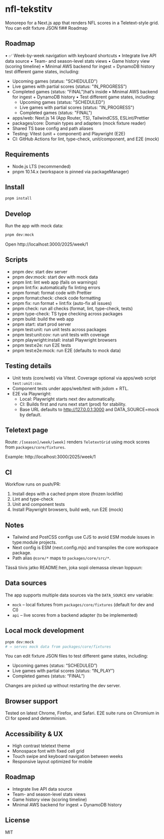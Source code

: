 # nfl-tekstitv

Monorepo for a Next.js app that renders NFL scores in a Teletext-style grid.
You can edit fixture JSON fi## Roadmap

## Roadmap
• ✅ Week-by-week navigation with keyboard shortcuts
• Integrate live API data source
• Team- and season-level stats views
• Game history view (scoring timeline)
• Minimal AWS backend for ingest + DynamoDB history test different game states, including:

- Upcoming games (status: "SCHEDULED")
- Live games with partial scores (status: "IN_PROGRESS")
- Completed games (status: "FINAL")hat’s inside
• Minimal AWS backend for ingest + DynamoDB history
• Test different game states, including:
  - Upcoming games (status: "SCHEDULED")
  - Live games with partial scores (status: "IN_PROGRESS")
  - Completed games (status: "FINAL")
- apps/web: Next.js 14 (App Router, TS), TailwindCSS, ESLint/Prettier
- packages/core: Domain types and adapters (mock fixture reader)
- Shared TS base config and path aliases
- Testing: Vitest (unit + component) and Playwright (E2E)
- CI: GitHub Actions for lint, type-check, unit/component, and E2E (mock)

## Requirements

- Node.js LTS (recommended)
- pnpm 10.14.x (workspace is pinned via packageManager)

## Install

```bash
pnpm install
```

## Develop

Run the app with mock data:

```bash
pnpm dev:mock
```

Open http://localhost:3000/2025/week/1

## Scripts

- pnpm dev: start dev server
- pnpm dev:mock: start dev with mock data
- pnpm lint: lint web app (fails on warnings)
- pnpm lint:fix: automatically fix linting errors
- pnpm format: format code with Prettier
- pnpm format:check: check code formatting
- pnpm fix: run format + lint:fix (auto-fix all issues)
- pnpm check: run all checks (format, lint, type-check, tests)
- pnpm type-check: TS type checking across packages
- pnpm build: build the web app
- pnpm start: start prod server
- pnpm test:unit: run unit tests across packages
- pnpm test:unit:cov: run unit tests with coverage
- pnpm playwright:install: install Playwright browsers
- pnpm test:e2e: run E2E tests
- pnpm test:e2e:mock: run E2E (defaults to mock data)

## Testing details

- Unit tests (core/web) via Vitest. Coverage optional via apps/web script `test:unit:cov`.
- Component tests under apps/web/test with jsdom + RTL.
- E2E via Playwright:
  - Local: Playwright starts next dev automatically.
  - CI: Builds first and runs next start (prod) for stability.
  - Base URL defaults to http://127.0.0.1:3000 and DATA_SOURCE=mock by default.

## Teletext page

Route: `/[season]/week/[week]` renders `TeletextGrid` using mock scores from `packages/core/fixtures`.

Example: http://localhost:3000/2025/week/1

## CI

Workflow runs on push/PR:

1. Install deps with a cached pnpm store (frozen lockfile)
2. Lint and type-check
3. Unit and component tests
4. Install Playwright browsers, build web, run E2E (mock)

## Notes

- Tailwind and PostCSS configs use CJS to avoid ESM module issues in type:module projects.
- Next config is ESM (next.config.mjs) and transpiles the core workspace package.
- Path alias `@core/*` maps to `packages/core/src/*`.

Tässä tiivis jatko README:hen, joka sopii olemassa olevan loppuun:

## Data sources

The app supports multiple data sources via the `DATA_SOURCE` env variable:

- `mock` – local fixtures from `packages/core/fixtures` (default for dev and CI)
- `api` – live scores from a backend adapter (to be implemented)

## Local mock development

```bash
pnpm dev:mock
# → serves mock data from packages/core/fixtures
```

You can edit fixture JSON files to test different game states, including:

- Upcoming games (status: “SCHEDULED”)
- Live games with partial scores (status: “IN_PLAY”)
- Completed games (status: “FINAL”)

Changes are picked up without restarting the dev server.

## Browser support

Tested on latest Chrome, Firefox, and Safari.
E2E suite runs on Chromium in CI for speed and determinism.

## Accessibility & UX

- High contrast teletext theme
- Monospace font with fixed cell grid
- Touch swipe and keyboard navigation between weeks
- Responsive layout optimized for mobile

## Roadmap

- Integrate live API data source
- Team- and season-level stats views
- Game history view (scoring timeline)
- Minimal AWS backend for ingest + DynamoDB history

## License

MIT
